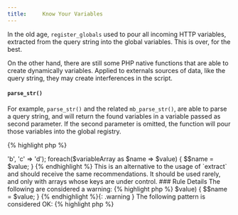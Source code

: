 ```yaml
---
title:     Know Your Variables
---
```


In the old age, `register_globals` used to pour all incoming HTTP variables, extracted from the query string into the global variables. This is over, for the best. 

On the other hand, there are still some PHP native functions that are able to create dynamically variables. Applied to externals sources of data, like the query string, they may create interferences in the script. 

#### `parse_str()`

For example, `parse_str()` and the related `mb_parse_str()`, are able to parse a query string, and will return the found variables in a variable passed as second parameter. If the second parameter is omitted, the function will pour those variables into the global registry. 

{% highlight php %}
<?php
$queryString = "a=2";

var_dump($a);
// produce NULL and an error

parse_str($queryString);

var_dump($a);
// produce 2

{% endhighlight %}

It is recommended to always use `parse_str()` and `mb_parse_str()` with a second argument.


#### `extract()`

`extract` takes an array with string keys, and turns each of the keys into a variable with the same name. 

It is very dangerous to use this function on incoming values, like `$_GET`, `$_POST`, `$_REQUEST`, `$_FILES`, `$_COOKIES`, `$_SERVER`, `$_ENV`. 

The default behavior is set by the second parameter: `EXTR_OVERWRITE` means that `extract` will overwrite existing variables. Not only will you lose the current value, but it will be replaced by another value over which you have no control.

If the variable doesn't exist, extract may pollute the current scope with a lot of variables, some of which may interfere with the current one. 

It is recommended to use `extract()` as rarely as possible. Arrays which indexes are fully under control is the right situation for its usage. Using it with the option `EXTR_OVERWRITE` is highly discouraged.


#### Alternatives 
Finally, it is possible to create lots of variables dynamically with the `$$` notation and loops. 

{% highlight php %}
<?php
$variableArray = array('a' => 'b', 'c' => 'd');

foreach($variableArray as $name => $value) {
	$$name = $value;
}

{% endhighlight %}

This is an alternative to the usage of `extract` and should receive the same recommendations. It should be used rarely, and only with arrays whose keys are under control.


### Rule Details

The following are considered a warning: 

{% highlight php %}
<?php
// parse_str: wrong usage
parse_str($queryString);

// alternative parse_str: wrong usage
parse_str($queryString, $var);
extract($vars);


// register_global look alike: DANGER
extract($_POST, EXTR_SKIP);

// old style register_global: DANGER
foreach($_GET as $name => $value) {
	$$name = $value;
}

{% endhighlight %}{: .warning }


The following pattern is considered OK:

{% highlight php %}
<?php
// parse_str usage
parse_str($queryString, $vars);


// extract usage
function juggle() {
	$args = func_get_args();
	
	$args = array_filter($args, function($k) {
    return in_array($k, array('foo', 'bar'));
}, ARRAY_FILTER_USE_KEY);
	
	// will at most produce $a and $b;
	extract($args);
}

{% endhighlight %}{: .ok }


### Further Reading

* [parse_str](http://php.net/parse_str)
* [extract](http://php.net/extract)
